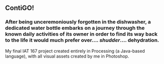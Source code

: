 ## ContiGO!

### After being unceremoniously forgotten in the dishwasher, a dedicated water bottle embarks on a journey through the known daily activities of its owner in order to find its way back to the life it would much prefer over.... *shudder*.... dehydration.

My final IAT 167 project created entirely in Processing (a Java-based language), with all visual assets created by me in Photoshop.

